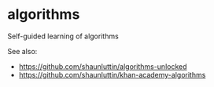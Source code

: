 # algorithms
Self-guided learning of algorithms 

See also: 

* https://github.com/shaunluttin/algorithms-unlocked
* https://github.com/shaunluttin/khan-academy-algorithms
